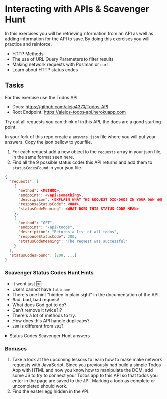 # Interacting with APIs & Scavenger Hunt

In this exercises you will be retrieving information from an API as well as adding information for the API to save. By doing this exercises you will practice and reinforce.

* HTTP Methods
* The use of URL Query Parameters to filter results
* Making network requests with Postman or `curl`
* Learn about HTTP status codes

## Tasks

For this exercise use the Todos API.

* Docs: https://github.com/alejo4373/Todos-API
* Root Endpoint: https://alejos-todos-api.herokuapp.com

Try out all requests you can think of in this API, the docs are a good starting point.

In your fork of this repo create a `answers.json` file where you will put your answers. Copy the json bellow to your file.

1. For each request add a new object to the `requests` array in your json file, in the same format seen here.
2. Find all the 9 possible status codes this API returns and add them to `statusCodesFound` in your json file.

```json
{ 
  "requests": [
    {
      "method": <METHOD>,
      "endpoint": </api/something>,
      "description": <EXPLAIN WHAT THE REQUEST DID/DOES IN YOUR OWN WORDS>,
      "responseStatusCode": <###>,
      "statusCodeMeaning": <WHAT DOES THIS STATUS CODE MEAN>
    },
    {
      "method": "GET",
      "endpoint": "/api/todos",
      "description": "Returns a list of all todos",
      "responseStatusCode": 200,
      "statusCodeMeaning": "The request was successful"
    }
  ],
  "statusCodesFound": [200, ...]
}
```

### Scavenger Status Codes Hunt Hints

* It went just 🆗
* Users cannot have `fullname`
* There's one hint "hidden in plain sight" in the documentation of the API.
* Bad, bad, bad request!
* What does God got to do?
* Can't remove it twice?!?
* There's a lot of methods to try.
* How does this API handle duplicates?
* `200` is different from `201`?


<details>
<summary> Status Codes Scavenger Hunt answers </summary>

<details>
<summary> ⚠️ Are you sure? </summary>


| Status Code | Method             | Description                                                                                              |
| ----------- | ------------------ | -------------------------------------------------------------------------------------------------------- |
| `200`       | various            | When visiting the home page `/`, getting todos and users etc                                             |
| `201`       | `POST`             | When creating a todo or a user                                                                           |
| `400`       | `POST`             | When required fields are not passed in the body for creating a user or a todo                            |
| `401`       | any                | When trying to go to `/admin`                                                                            |
| `403`       | `GET`              | When trying to read God's todos                                                                          |
| `404`       | `GET|PATCH|DELETE` | When a todo is not found                                                                                 |
| `405`       | any                | When a method is not handled/allowed and is applied to an entire collection `/api/todos` or `/api/users` |
| `409`       | `POST`             | When signing a user that already exists (duplicate usernames)                                            |
| `500`       | `POST`             | When adding a user with more than one field in the body. e.g. with `username` and `fullname`             |

The easter egg endpoint has an easter egg status code

| Status Code | Method | Description                                  |
| ----------- | ------ | -------------------------------------------- |
| `418`       | `GET`  | At `/9` as the entry point to the easter egg |

</details>
</details>

### Bonuses

1. Take a look at the upcoming lessons to learn how to make make network requests with JavaScript.
Since you previously had build a simple Todos App with HTML and now you know how to manipulate
the DOM, add some JS to try to connect your Todos app to this API so that todos you enter in the page 
are saved to the API. Marking a todo as complete or uncompleted should work.
2. Find the easter egg hidden in the API.
